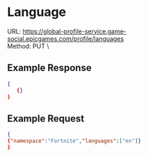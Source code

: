 # Language

URL: https://global-profile-service.game-social.epicgames.com/profile/languages \
Method: PUT \

## Example Response

```json
{
   {}
}
```

## Example Request

```json
{
{"namespace":"Fortnite","languages":["en"]}
}
```
